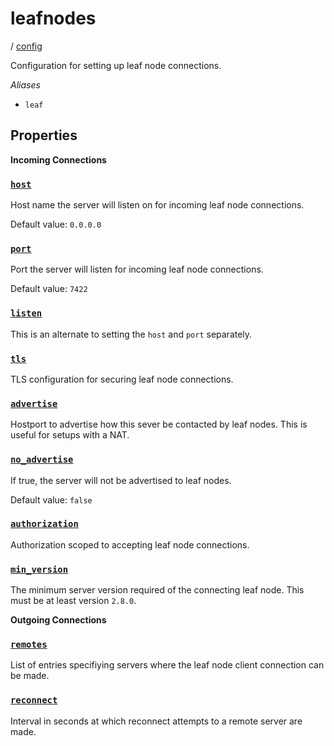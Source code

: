 # leafnodes

/ [config](/reference/server-config/index.md) 

Configuration for setting up leaf node connections.

*Aliases*
- `leaf`

## Properties

**Incoming Connections**

### [`host`](/reference/server-config/host/index.md)

Host name the server will listen on for incoming
leaf node connections.

Default value: `0.0.0.0`

### [`port`](/reference/server-config/port/index.md)

Port the server will listen for incoming leaf node
connections.

Default value: `7422`

### [`listen`](/reference/server-config/listen/index.md)

This is an alternate to setting the `host` and `port` separately.

### [`tls`](/reference/server-config/tls/index.md)

TLS configuration for securing leaf node connections.

### [`advertise`](/reference/server-config/advertise/index.md)

Hostport to advertise how this sever be contacted
by leaf nodes. This is useful for setups with a NAT.

### [`no_advertise`](/reference/server-config/no_advertise/index.md)

If true, the server will not be advertised to leaf nodes.

Default value: `false`

### [`authorization`](/reference/server-config/authorization/index.md)

Authorization scoped to accepting leaf node connections.

### [`min_version`](/reference/server-config/min_version/index.md)

The minimum server version required of the connecting
leaf node. This must be at least version `2.8.0`.

**Outgoing Connections**

### [`remotes`](/reference/server-config/remotes/index.md)

List of entries specifiying servers where the leaf
node client connection can be made.

### [`reconnect`](/reference/server-config/reconnect/index.md)

Interval in seconds at which reconnect attempts to a
remote server are made.

